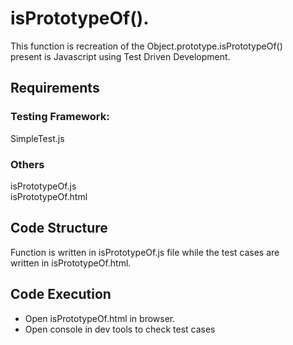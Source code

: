 
# isPrototypeOf().

This function is recreation of the Object.prototype.isPrototypeOf()  
present is Javascript using Test Driven Development.


## Requirements

### Testing Framework:
SimpleTest.js   

### Others
isPrototypeOf.js    
isPrototypeOf.html  


## Code Structure
Function is written in isPrototypeOf.js file while the test cases are   
written in isPrototypeOf.html.


## Code Execution
- Open isPrototypeOf.html in browser.   
- Open console in dev tools to check test cases
